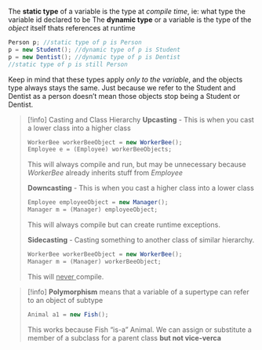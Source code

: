 The **static type** of a variable is the type at *compile time*, ie: what type the variable id declared to be
The **dynamic type** or a variable is the type of the *object* itself thats references at runtime

```java
Person p; //static type of p is Person
p = new Student(); //dynamic type of p is Student
p = new Dentist(); //dynamic type of p is Dentist
//static type of p is still Person
```

Keep in mind that these types apply *only to the variable*, and the objects type always stays the same. Just because we refer to the Student and Dentist as a person doesn’t mean those objects stop being a Student or Dentist.

>[!info] Casting and Class Hierarchy
>**Upcasting** - This is when you cast a lower class into a higher class
>```java
>WorkerBee workerBeeObject = new WorkerBee();
>Employee e = (Employee) workerBeeObjects;
>```
>This will always compile and run, but may be unnecessary because *WorkerBee* already inherits stuff from *Employee*
>
>**Downcasting** - This is when you cast a higher class into a lower class
>```java
>Employee employeeObject = new Manager();
>Manager m = (Manager) employeeObject;
>```
>This will always compile but can create runtime exceptions.
>
>**Sidecasting** - Casting something to another class of similar hierarchy.
>```java
>WorkerBee workerBeeObject = new WorkerBee();
>Manager m = (Manager) workerBeeObject;
>```
>This will <u> never </u> compile.

> [!info] **Polymorphism** means that a variable of a supertype can refer to an object of subtype
> ```java
> Animal a1 = new Fish();
> ```
> This works because Fish “is-a” Animal. We can assign or substitute a member of a subclass for a parent class **but not vice-verca**

